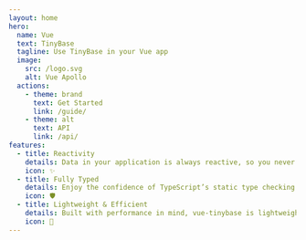 ```yaml
---
layout: home
hero:
  name: Vue
  text: TinyBase
  tagline: Use TinyBase in your Vue app
  image:
    src: /logo.svg
    alt: Vue Apollo
  actions:
    - theme: brand
      text: Get Started
      link: /guide/
    - theme: alt
      text: API
      link: /api/
features:
  - title: Reactivity
    details: Data in your application is always reactive, so you never need to think about updating the UI manually. Changes in state automatically propagate to the UI, making development smooth and effortless.
    icon: ✨
  - title: Fully Typed
    details: Enjoy the confidence of TypeScript’s static type checking. Every part of the library is fully typed, providing robust tooling and preventing many common runtime errors during development.
    icon: 🛡️
  - title: Lightweight & Efficient
    details: Built with performance in mind, vue-tinybase is lightweight yet powerful. It delivers fast updates and minimal overhead, making it ideal for modern web applications.
    icon: 🚀
---
```

